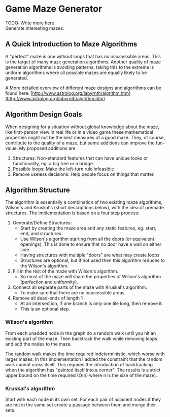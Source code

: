 # Game Maze Generator

TODO: Write more here  
Generate interesting mazes.

## A Quick Introduction to Maze Algorithms

A "perfect" maze is one without loops that has no inaccessible areas. This is the
target of many maze generation algorithms. Another quality of maze generation
algorithms is avoiding patterns, taking this to the extreme is uniform algorithms
where all possible mazes are equally likely to be generated.

A More detailed overview of different maze designs and algorithms can be found here:
[http://www.astrolog.org/labyrnth/algrithm.htm](http://www.astrolog.org/labyrnth/algrithm.htm)

## Algorithm Design Goals

When designing for a situation without global knowledge about the maze, like first-person
view in real life or in a video game these mathematical properties might not be the
best measures of a good maze. They, of course, contribute to the quality of a maze,
but some additions can improve the fun-value. My proposed additions are:

 1. Structures: Non-standard features that can have unique looks or
    functionality, eg. a big tree or a bridge.
 1. Possible loops: Make the left-turn rule infeasible
 1. Remove useless decisions: Help people focus on things that matter.

## Algorithm Structure

The algorithm is essentially a combination of two existing maze algorithms,
Wilson's and Kruskal's (short descriptions below), with the idea of premade
structures. The implementation is based on a four step process:

1. Generate/Define Structures:  
    - Start by creating the maze area and any static features, eg. start,
        end, and structures.
    - Use Wilson's algorithm starting from all the doors (or equivalent
        openings). This is done to ensure that no door have a wall on
        either side.
    - Having structures with multiple "doors" are what may create loops
    - Structures are optional, but if not used then this algorithm
        reduces to the Wilson's algorithm.
1. Fill in the rest of the maze with Wilson's algorithm.
    - So most of the maze will share the properties of Wilson's
    algorithm (perfection and uniformity).
1. Connect all separate parts of the maze with Kruskal's algorithm.
    - To make sure that there are no inaccessible areas.
1. Remove all dead-ends of length 1
    - At an intersection, if one branch is only one tile long,
        then remove it.
    - This is an optional step.

### Wilson's algorithm

From each unadded node in the graph do a random walk until
you hit an existing part of the maze. Then backtrack the walk
while removing loops and add the nodes to the maze.

The random walk makes the time required indeterministic, which worse with
larger mazes. In this implementation I added the constraint that
the random walk cannot cross itself. This requires the introduction of
backtracking when the algorithm has "painted itself into a corner".
The results is a strict upper bound on the time required (O(n) where n
is the size of the maze).

### Kruskal's algorithm

Start with each node in its own set. For each pair of adjacent nodes
if they are not in the same set create a passage between them and merge
their sets.
